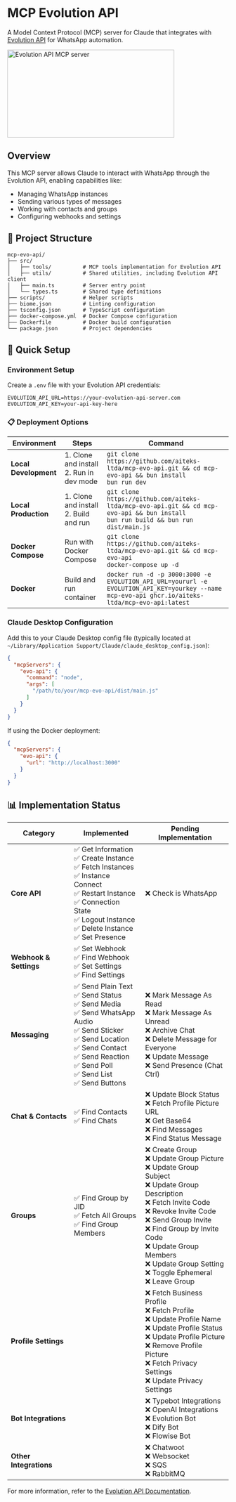 # MCP Evolution API

A Model Context Protocol (MCP) server for Claude that integrates with [Evolution API](https://doc.evolution-api.com/) for WhatsApp automation.

<a href="https://glama.ai/mcp/servers/@aiteks-ltda/mcp-evolution-whatsapp-api">
  <img width="380" height="200" src="https://glama.ai/mcp/servers/@aiteks-ltda/mcp-evolution-whatsapp-api/badge" alt="Evolution API MCP server" />
</a>

## Overview

This MCP server allows Claude to interact with WhatsApp through the Evolution API, enabling capabilities like:
- Managing WhatsApp instances
- Sending various types of messages
- Working with contacts and groups
- Configuring webhooks and settings

## 📂 Project Structure

```
mcp-evo-api/
├── src/
│   ├── tools/          # MCP tools implementation for Evolution API
│   ├── utils/          # Shared utilities, including Evolution API client
│   ├── main.ts         # Server entry point
│   └── types.ts        # Shared type definitions
├── scripts/            # Helper scripts
├── biome.json          # Linting configuration
├── tsconfig.json       # TypeScript configuration
├── docker-compose.yml  # Docker Compose configuration
├── Dockerfile          # Docker build configuration
└── package.json        # Project dependencies
```

## 🚀 Quick Setup

### Environment Setup

Create a `.env` file with your Evolution API credentials:
```
EVOLUTION_API_URL=https://your-evolution-api-server.com
EVOLUTION_API_KEY=your-api-key-here
```

### 📋 Deployment Options

| Environment | Steps | Command |
|-------------|-------|---------|
| **Local Development** | 1. Clone and install<br>2. Run in dev mode | `git clone https://github.com/aiteks-ltda/mcp-evo-api.git && cd mcp-evo-api && bun install`<br>`bun run dev` |
| **Local Production** | 1. Clone and install<br>2. Build and run | `git clone https://github.com/aiteks-ltda/mcp-evo-api.git && cd mcp-evo-api && bun install`<br>`bun run build && bun run dist/main.js` |
| **Docker Compose** | Run with Docker Compose | `git clone https://github.com/aiteks-ltda/mcp-evo-api.git && cd mcp-evo-api`<br>`docker-compose up -d` |
| **Docker** | Build and run container | `docker run -d -p 3000:3000 -e EVOLUTION_API_URL=yoururl -e EVOLUTION_API_KEY=yourkey --name mcp-evo-api ghcr.io/aiteks-ltda/mcp-evo-api:latest` |

### Claude Desktop Configuration

Add this to your Claude Desktop config file (typically located at `~/Library/Application Support/Claude/claude_desktop_config.json`):

```json
{
  "mcpServers": {
    "evo-api": {
      "command": "node",
      "args": [
        "/path/to/your/mcp-evo-api/dist/main.js"
      ]
    }
  }
}
```

If using the Docker deployment:
```json
{
  "mcpServers": {
    "evo-api": {
      "url": "http://localhost:3000"
    }
  }
}
```

## 📊 Implementation Status

| Category | Implemented | Pending Implementation |
|----------|-------------|------------------------|
| **Core API** | ✅ Get Information<br>✅ Create Instance<br>✅ Fetch Instances<br>✅ Instance Connect<br>✅ Restart Instance<br>✅ Connection State<br>✅ Logout Instance<br>✅ Delete Instance<br>✅ Set Presence | ❌ Check is WhatsApp |
| **Webhook & Settings** | ✅ Set Webhook<br>✅ Find Webhook<br>✅ Set Settings<br>✅ Find Settings | |
| **Messaging** | ✅ Send Plain Text<br>✅ Send Status<br>✅ Send Media<br>✅ Send WhatsApp Audio<br>✅ Send Sticker<br>✅ Send Location<br>✅ Send Contact<br>✅ Send Reaction<br>✅ Send Poll<br>✅ Send List<br>✅ Send Buttons | ❌ Mark Message As Read<br>❌ Mark Message As Unread<br>❌ Archive Chat<br>❌ Delete Message for Everyone<br>❌ Update Message<br>❌ Send Presence (Chat Ctrl) |
| **Chat & Contacts** | ✅ Find Contacts<br>✅ Find Chats | ❌ Update Block Status<br>❌ Fetch Profile Picture URL<br>❌ Get Base64<br>❌ Find Messages<br>❌ Find Status Message |
| **Groups** | ✅ Find Group by JID<br>✅ Fetch All Groups<br>✅ Find Group Members | ❌ Create Group<br>❌ Update Group Picture<br>❌ Update Group Subject<br>❌ Update Group Description<br>❌ Fetch Invite Code<br>❌ Revoke Invite Code<br>❌ Send Group Invite<br>❌ Find Group by Invite Code<br>❌ Update Group Members<br>❌ Update Group Setting<br>❌ Toggle Ephemeral<br>❌ Leave Group |
| **Profile Settings** | | ❌ Fetch Business Profile<br>❌ Fetch Profile<br>❌ Update Profile Name<br>❌ Update Profile Status<br>❌ Update Profile Picture<br>❌ Remove Profile Picture<br>❌ Fetch Privacy Settings<br>❌ Update Privacy Settings |
| **Bot Integrations** | | ❌ Typebot Integrations<br>❌ OpenAI Integrations<br>❌ Evolution Bot<br>❌ Dify Bot<br>❌ Flowise Bot |
| **Other Integrations** | | ❌ Chatwoot<br>❌ Websocket<br>❌ SQS<br>❌ RabbitMQ |

For more information, refer to the [Evolution API Documentation](https://doc.evolution-api.com/).